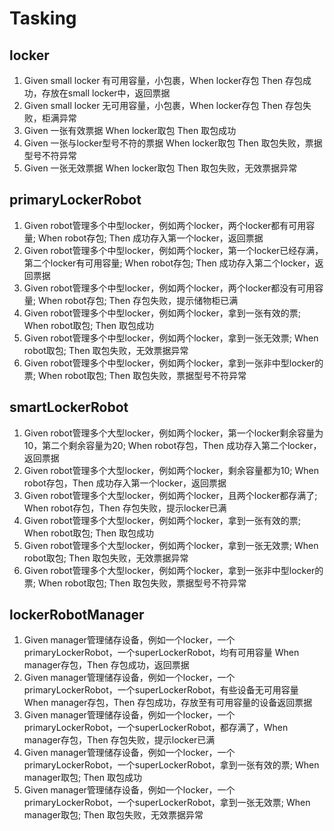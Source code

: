 # Tasking

## locker

1. Given small locker 有可用容量，小包裹，When locker存包 Then 存包成功，存放在small locker中，返回票据
2. Given small locker 无可用容量，小包裹，When locker存包 Then 存包失败，柜满异常
3. Given 一张有效票据 When locker取包 Then 取包成功
4. Given 一张与locker型号不符的票据 When locker取包 Then 取包失败，票据型号不符异常
5. Given 一张无效票据 When locker取包 Then 取包失败，无效票据异常

## primaryLockerRobot

1. Given robot管理多个中型locker，例如两个locker，两个locker都有可用容量; When robot存包; Then 成功存入第一个locker，返回票据
2. Given robot管理多个中型locker，例如两个locker，第一个locker已经存满，第二个locker有可用容量; When robot存包; Then 成功存入第二个locker，返回票据
3. Given robot管理多个中型locker，例如两个locker，两个locker都没有可用容量; When robot存包; Then 存包失败，提示储物柜已满
4. Given robot管理多个中型locker，例如两个locker，拿到一张有效的票; When robot取包; Then 取包成功
5. Given robot管理多个中型locker，例如两个locker，拿到一张无效票; When robot取包; Then 取包失败，无效票据异常
6. Given robot管理多个中型locker，例如两个locker，拿到一张非中型locker的票; When robot取包; Then 取包失败，票据型号不符异常

## smartLockerRobot

1. Given robot管理多个大型locker，例如两个locker，第一个locker剩余容量为10，第二个剩余容量为20; When robot存包，Then 成功存入第二个locker，返回票据
2. Given robot管理多个大型locker，例如两个locker，剩余容量都为10; When robot存包，Then 成功存入第一个locker，返回票据
3. Given robot管理多个大型locker，例如两个locker，且两个locker都存满了; When robot存包，Then 存包失败，提示locker已满
4. Given robot管理多个大型locker，例如两个locker，拿到一张有效的票; When robot取包; Then 取包成功
5. Given robot管理多个大型locker，例如两个locker，拿到一张无效票; When robot取包; Then 取包失败，无效票据异常
6. Given robot管理多个大型locker，例如两个locker，拿到一张非中型locker的票; When robot取包; Then 取包失败，票据型号不符异常

## lockerRobotManager
1. Given manager管理储存设备，例如一个locker，一个primaryLockerRobot，一个superLockerRobot，均有可用容量 When manager存包，Then 存包成功，返回票据
2. Given manager管理储存设备，例如一个locker，一个primaryLockerRobot，一个superLockerRobot，有些设备无可用容量 When manager存包，Then 存包成功，存放至有可用容量的设备返回票据
3. Given manager管理储存设备，例如一个locker，一个primaryLockerRobot，一个superLockerRobot，都存满了，When manager存包，Then 存包失败，提示locker已满
4. Given manager管理储存设备，例如一个locker，一个primaryLockerRobot，一个superLockerRobot，拿到一张有效的票; When manager取包; Then 取包成功
5. Given manager管理储存设备，例如一个locker，一个primaryLockerRobot，一个superLockerRobot，拿到一张无效票; When manager取包; Then 取包失败，无效票据异常

